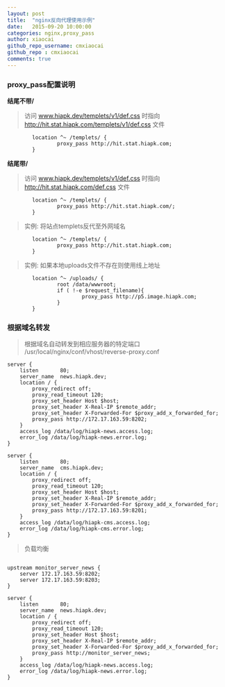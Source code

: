 ```yaml
---
layout: post
title:  "nginx反向代理使用示例"
date:   2015-09-20 10:00:00
categories: nginx,proxy_pass
author: xiaocai
github_repo_username: cmxiaocai
github_repo : cmxiaocai
comments: true
---
```


### proxy_pass配置说明

**结尾不带/**
> 访问 www.hiapk.dev/templets/v1/def.css 时指向 http://hit.stat.hiapk.com/templets/v1/def.css 文件

``` nginx
        location ^~ /templets/ {
                proxy_pass http://hit.stat.hiapk.com;
        }
```

**结尾带/**
> 访问 www.hiapk.dev/templets/v1/def.css 时指向 http://hit.stat.hiapk.com/def.css 文件

``` nginx
        location ^~ /templets/ {
                proxy_pass http://hit.stat.hiapk.com/;
        }
```


> 实例: 将站点templets反代至外网域名

``` nginx
        location ^~ /templets/ {
                proxy_pass http://hit.stat.hiapk.com;
        }

```

>  实例: 如果本地uploads文件不存在则使用线上地址

``` nginx
		location ^~ /uploads/ {
                root /data/wwwroot;
                if ( !-e $request_filename){
                        proxy_pass http://p5.image.hiapk.com;
                }
        }
```

### 根据域名转发
> 根据域名自动转发到相应服务器的特定端口
> /usr/local/nginx/conf/vhost/reverse-proxy.conf

``` nginx
server {
    listen       80;
    server_name  news.hiapk.dev;
    location / {
        proxy_redirect off;
		proxy_read_timeout 120;
        proxy_set_header Host $host;
        proxy_set_header X-Real-IP $remote_addr;
        proxy_set_header X-Forwarded-For $proxy_add_x_forwarded_for;
        proxy_pass http://172.17.163.59:8202;
    }
    access_log /data/log/hiapk-news.access.log;
    error_log /data/log/hiapk-news.error.log;
}

server {
    listen       80;
    server_name  cms.hiapk.dev;
    location / {
        proxy_redirect off;
		proxy_read_timeout 120;
        proxy_set_header Host $host;
        proxy_set_header X-Real-IP $remote_addr;
        proxy_set_header X-Forwarded-For $proxy_add_x_forwarded_for;
        proxy_pass http://172.17.163.59:8201;
    }
    access_log /data/log/hiapk-cms.access.log;
    error_log /data/log/hiapk-cms.error.log;
}
```

> 负载均衡

``` nginx

upstream monitor_server_news {
    server 172.17.163.59:8202;
    server 172.17.163.59:8203;
}

server {
    listen       80;
    server_name  news.hiapk.dev;
    location / {
        proxy_redirect off;
		proxy_read_timeout 120;
        proxy_set_header Host $host;
        proxy_set_header X-Real-IP $remote_addr;
        proxy_set_header X-Forwarded-For $proxy_add_x_forwarded_for;
        proxy_pass http://monitor_server_news;
    }
    access_log /data/log/hiapk-news.access.log;
    error_log /data/log/hiapk-news.error.log;
}

```